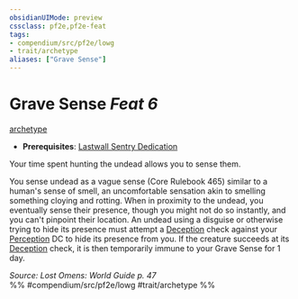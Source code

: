 ```yaml
---
obsidianUIMode: preview
cssclass: pf2e,pf2e-feat
tags:
- compendium/src/pf2e/lowg
- trait/archetype
aliases: ["Grave Sense"]
---
```

# Grave Sense  *Feat 6*  
[archetype](../../Rules/traits/archetype.md)  

- **Prerequisites**: [Lastwall Sentry Dedication](lastwall-sentry-dedication-lowg.md)

Your time spent hunting the undead allows you to sense them.

You sense undead as a vague sense (Core Rulebook 465) similar to a human's sense of smell, an uncomfortable sensation akin to smelling something cloying and rotting. When in proximity to the undead, you eventually sense their presence, though you might not do so instantly, and you can't pinpoint their location. An undead using a disguise or otherwise trying to hide its presence must attempt a [Deception](../skills.md#Deception) check against your [Perception](../skills.md#Perception) DC to hide its presence from you. If the creature succeeds at its [Deception](../skills.md#Deception) check, it is then temporarily immune to your Grave Sense for 1 day.

*Source: Lost Omens: World Guide p. 47*  
%% #compendium/src/pf2e/lowg #trait/archetype %%